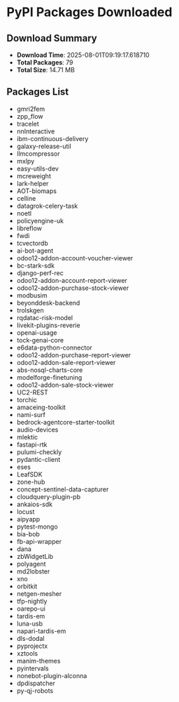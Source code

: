# PyPI Packages Downloaded

## Download Summary
- **Download Time**: 2025-08-01T09:19:17.618710
- **Total Packages**: 79
- **Total Size**: 14.71 MB

## Packages List
- gmri2fem
- zpp_flow
- tracelet
- nnInteractive
- ibm-continuous-delivery
- galaxy-release-util
- llmcompressor
- mxlpy
- easy-utils-dev
- mcreweight
- lark-helper
- AOT-biomaps
- celline
- datagrok-celery-task
- noetl
- policyengine-uk
- libreflow
- fwdi
- tcvectordb
- ai-bot-agent
- odoo12-addon-account-voucher-viewer
- bc-stark-sdk
- django-perf-rec
- odoo12-addon-account-report-viewer
- odoo12-addon-purchase-stock-viewer
- modbusim
- beyonddesk-backend
- trolskgen
- rqdatac-risk-model
- livekit-plugins-reverie
- openai-usage
- tock-genai-core
- e6data-python-connector
- odoo12-addon-purchase-report-viewer
- odoo12-addon-sale-report-viewer
- abs-nosql-charts-core
- modelforge-finetuning
- odoo12-addon-sale-stock-viewer
- UC2-REST
- torchic
- amaceing-toolkit
- nami-surf
- bedrock-agentcore-starter-toolkit
- audio-devices
- mlektic
- fastapi-rtk
- pulumi-checkly
- pydantic-client
- eses
- LeafSDK
- zone-hub
- concept-sentinel-data-capturer
- cloudquery-plugin-pb
- ankaios-sdk
- locust
- aipyapp
- pytest-mongo
- bia-bob
- fb-api-wrapper
- dana
- zbWidgetLib
- polyagent
- md2lobster
- xno
- orbitkit
- netgen-mesher
- tfp-nightly
- oarepo-ui
- tardis-em
- luna-usb
- napari-tardis-em
- dls-dodal
- pyprojectx
- xztools
- manim-themes
- pyintervals
- nonebot-plugin-alconna
- dpdispatcher
- py-qj-robots

